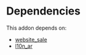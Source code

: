 # Dependencies

This addon depends on:

- [website_sale](../../../../../oca-ocb-sale/odoo-bringout-oca-ocb-website_sale)
- [l10n_ar](../../../../../oca-ocb-l10n_americas/odoo-bringout-oca-ocb-l10n_ar)
